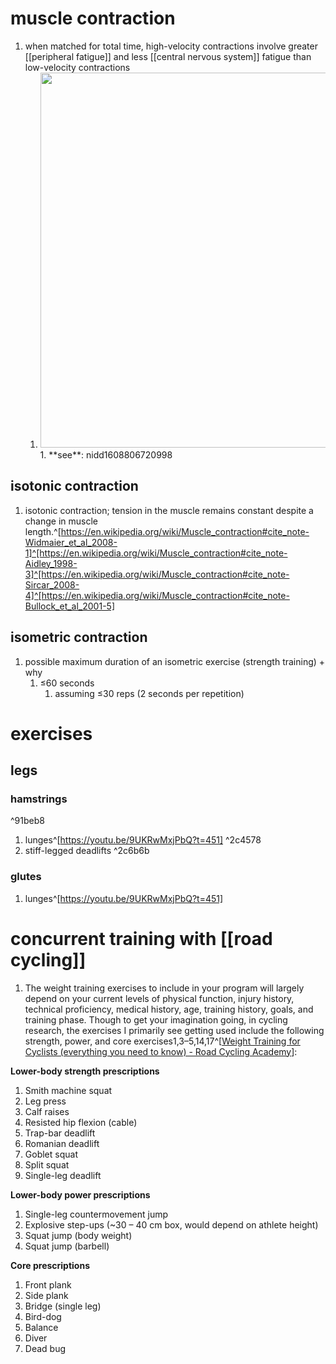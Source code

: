 # muscle contraction
1. when matched for total time, high-velocity contractions involve greater [[peripheral fatigue]] and less [[central nervous system]] fatigue than low-velocity contractions
	1. <img src="https://z-p3-scontent-amt2-1.xx.fbcdn.net/v/t1.0-9/133190895_3329603170484015_6555852879523873656_o.jpg?_nc_cat=111&ccb=2&_nc_sid=2c4854&_nc_ohc=Edfn5vtUUMQAX92rXXJ&_nc_ht=z-p3-scontent-amt2-1.xx&oh=14b6c77092930b22b6a3005a44c06997&oe=60099CA7" width="600" />
		1. **see**: nidd1608806720998

## isotonic contraction
1. isotonic contraction; tension in the muscle remains constant despite a change in muscle length.^[https://en.wikipedia.org/wiki/Muscle_contraction#cite_note-Widmaier_et_al_2008-1]^[https://en.wikipedia.org/wiki/Muscle_contraction#cite_note-Aidley_1998-3]^[https://en.wikipedia.org/wiki/Muscle_contraction#cite_note-Sircar_2008-4]^[https://en.wikipedia.org/wiki/Muscle_contraction#cite_note-Bullock_et_al_2001-5]
## isometric contraction
1. possible maximum duration of an isometric exercise (strength training) + why
	1. ≤60 seconds
		1. assuming ≤30 reps (2 seconds per repetition)
# exercises
## legs
### hamstrings

^91beb8

1. lunges^[https://youtu.be/9UKRwMxjPbQ?t=451] ^2c4578
2. stiff-legged deadlifts ^2c6b6b

### glutes
1. lunges^[https://youtu.be/9UKRwMxjPbQ?t=451]

# concurrent training with [[road cycling]]
1. The weight training exercises to include in your program will largely depend on your current levels of physical function, injury history, technical proficiency, medical history, age, training history, goals, and training phase. Though to get your imagination going, in cycling research, the exercises I primarily see getting used include the following strength, power, and core exercises1,3–5,14,17^[[Weight Training for Cyclists (everything you need to know) - Road Cycling Academy](https://roadcyclingacademy.com/weight-training-for-cyclists/#What_weight_training_exercises_should_I_do_7)]:

**Lower-body strength prescriptions**
1. Smith machine squat
2. Leg press
3. Calf raises
4. Resisted hip flexion (cable)
5. Trap-bar deadlift
6. Romanian deadlift
7. Goblet squat
8. Split squat
9. Single-leg deadlift

**Lower-body power prescriptions**
1. Single-leg countermovement jump
2. Explosive step-ups (~30 – 40 cm box, would depend on athlete height)
3. Squat jump (body weight)
4. Squat jump (barbell)

**Core prescriptions**
1. Front plank
2. Side plank
3. Bridge (single leg)
4. Bird-dog
5. Balance
6. Diver
7. Dead bug